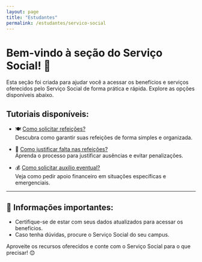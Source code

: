 ```yaml
---
layout: page
title: "Estudantes"
permalink: /estudantes/servico-social
---
```


# Bem-vindo à seção do Serviço Social! 🤝

Esta seção foi criada para ajudar você a acessar os benefícios e serviços oferecidos pelo Serviço Social de forma prática e rápida. Explore as opções disponíveis abaixo.

## Tutoriais disponíveis:

- 🍽️ [Como solicitar refeições?](/estudantes/servico-social/solicitarRefeicao.md)  
Descubra como garantir suas refeições de forma simples e organizada.

- 📝 [Como justificar falta nas refeições?](/estudantes/servico-social/justificar.md)  
Aprenda o processo para justificar ausências e evitar penalizações.

- 💰 [Como solicitar auxílio eventual?](/estudantes/servico-social/auxílio.md)  
Veja como pedir apoio financeiro em situações específicas e emergenciais.

---

## 📌 Informações importantes:
- Certifique-se de estar com seus dados atualizados para acessar os benefícios.  
- Caso tenha dúvidas, procure o Serviço Social do seu campus.

Aproveite os recursos oferecidos e conte com o Serviço Social para o que precisar! 😊